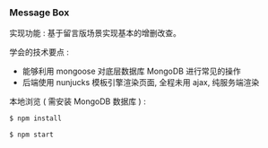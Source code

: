 ### Message Box

实现功能 : 基于留言版场景实现基本的增删改查。

学会的技术要点 : 

* 能够利用 mongoose 对底层数据库 MongoDB 进行常见的操作
* 后端使用 nunjucks 模板引擎渲染页面, 全程未用 ajax, 纯服务端渲染

本地浏览 ( 需安装 MongoDB 数据库 ) :

```js
$ npm install 

$ npm start
```



